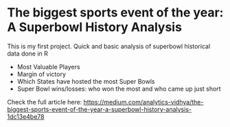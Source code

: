 # The biggest sports event of the year: A Superbowl History Analysis

This is my first project. Quick and basic analysis of superbowl historical data done in R

- Most Valuable Players
- Margin of victory
- Which States have hosted the most Super Bowls
- Super Bowl wins/losses: who won the most and who came up just short

Check the full article here: https://medium.com/analytics-vidhya/the-biggest-sports-event-of-the-year-a-superbowl-history-analysis-1dc13e4be78

